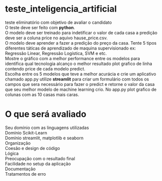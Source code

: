# teste_inteligencia_artificial
teste eliminatório com objetivo de avaliar o candidato  
O teste deve ser feito com <strong>python</strong>.<br>
O modelo deve ser treinado para indetificar o valor de cada casa a predição deve ser a coluna price no aquivo hause_price.csv.<br>
O modelo deve aprender a fazer a  predição do preço da casa. Tente 5 tipos diferentes  táticas de aprendizado de maquina supervisionado ex: Regressão Linear, Regressão Logística, SVM e etc.<br>
Mostre o gráfico com a melhor performance entre os modelos para identifica qual tecnologia alcanço o melhor resultado plot grafico de linha contendo price de cada modelo predict.<br>
Escolha entre os 5  modelos que teve a melhor acurácia e crie um aplicativo chamado app.py utilize <strong>streamlit</strong> para criar um formulário com todos os campos que sera  necessário para  fazer o predict e retorne o valor da casa que seu melhor modelo  de machine learning crio. 
No app.py plot grafico de colunas com as 10 casas mais caras.

# O que será avaliado
Seu domínio com as linguagens utilizadas<br>
Domínio Scikit-Learn<br>
Domínio streamlit, matplotlib e seaborn<br>
Organização<br>
Coesão e design de código<br>
Lógica<br>
Preocupação com o resultado final<br>
Facilidade no setup da aplicação<br>
Documentação<br>
Tratamentos de erro<br>
